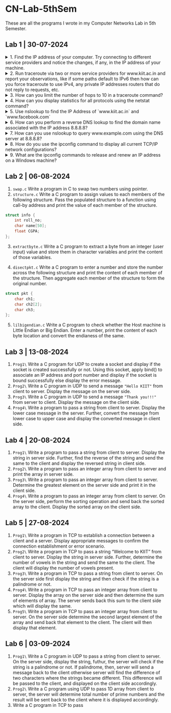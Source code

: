 # CN-Lab-5thSem
These are all the programs I wrote in my Computer Networks Lab in 5th Semester.

## Lab 1 | 30-07-2024

<details><summary>1. Find the IP address of your computer. Try connecting to different service providers and notice
the changes, if any, in the IP address of your machine.</summary>

![ipconfig](Images/image.png)

</details>

<details><summary>2. Run traceroute via two or more service providers for www.kiit.ac.in and report your
observations, like if some paths default to IPv6 then how can you force traceroute to use IPv4,
any private IP addresses routers that do not reply to requests, etc.</summary>

1. Normal `tracert`
![alt text](Images/image-1.png)

2. `tracert` defaulted to use IPv4
![alt text](Images/image-2.png)

</details>

<details><summary>3. How can you limit the number of hops to 10 in a traceroute command?</summary>

![alt text](Images/image-3.png)

</details>

<details><summary>4. How can you display statistics for all protocols using the netstat command?</summary>

![alt text](Images/image-4.png)

</details>

<details><summary>5. Use nslookup to find the IP Address of `www.kiit.ac.in` and `www.facebook.com`</summary>

1. `www.kiit.ac.in`
![alt text](Images/image-5.png)

2. `www.facebook.com`
![alt text](Images/image-6.png)

</details>

<details><summary>6. How can you perform a reverse DNS lookup to find the domain name associated with the IP
address 8.8.8.8?</summary>

![alt text](Images/image-8.png)

</details>

<details><summary>7. How can you use nslookup to query www.example.com using the DNS server at 8.8.8.8?</summary>

![alt text](Images/image-7.png)

</details>

<details><summary>8. How do you use the ipconfig command to display all current TCP/IP network configurations?</summary>

![alt text](Images/image-9.png)

</details>

<details><summary>9. What are the ipconfig commands to release and renew an IP address on a Windows
machine?</summary>

1. release
![alt text](Images/image-10.png)

2. renew
![alt text](Images/image-11.png)

3. flush dns
![alt text](Images/image-12.png)

</details>

## Lab 2 | 06-08-2024

1. `swap.c` Write a program in C to swap two numbers using pointer.
2. `structure.c` Write a C program to assign values to each members of the following structure. Pass the populated structure to a function using call-by address and print the value of each member of the structure.
```c
struct info {
    int roll_no;
    char name[50];
    float CGPA;
};
```
3. `extractbyte.c` Write a C program to extract a byte from an integer (user input) value and store them in character variables and print the content of those variables.

4. `disectpkt.c` Write a C program to enter a number and store the number across the following structure and print the content of each member of the structure. Then aggregate each member of the structure to form the original number.
```c
struct pkt {
    char ch1;
    char ch2[2];
    char ch3;
};
```
5. `lilbigendian.c` Write a C program to check whether the Host machine is Little Endian or Big Endian. Enter a number, print the content of each byte location and convert the endianess of the same.

## Lab 3 | 13-08-2024

1. `Prog1\` Write a C program for UDP to create a socket and display if the socket is created successfully or not. Using this socket, apply bind() to associate an IP address and port number and display if the socket is bound successfully else display the error message.
2. `Prog2\` Write a C program in UDP to send a message `"Hello KIIT"` from client to server. Display the message on the server side.
3. `Prog3\` Write a C program in UDP to send a message `"Thank you!!!"` from server to client. Display the message on the client side.
4. `Prog4\` Write a program to pass a string from client to server. Display the lower case message in the server. Further, convert the message from lower case to upper case and display the converted message in client side.

## Lab 4 | 20-08-2024

1. `Prog1\` Write a program to pass a string from client to server. Display the string in server side. Further, find the reverse of the string and send the same to the client and display the reversed string in client side.
2. `Prog2\` Write a program to pass an integer array from client to server and print the array in server side.
3. `Prog3\` Write a program to pass an integer array from client to server. Determine the greatest element on the server side and print it in the client side.
4. `Prog4\` Write a program to pass an integer array from client to server. On the server side, perform the sorting operation and send back the sorted array to the client. Display the sorted array on the client side.

## Lab 5 | 27-08-2024

1. `Prog1\` Write a program in TCP to establish a connection between a client and a server. 
Display appropriate messages to confirm the connection establishment or error scenario. 
2. `Prog2\` Write a program in TCP to pass a string “Welcome to KIIT” from client to server. 
Display the string in server side. Further, determine the number of vowels in the string and send the same to
the client. The client will display the number of vowels present.
3. `Prog3\` Write a program in TCP to pass a string from client to server. On the server side first display
the string and then check if the string is a palindrome or not.
4. `Prog4\` Write a program in TCP to pass an integer array from client to server. 
Display the array on the server side and then determine the sum of elements of array. 
The server sends back this sum to the client side which will display the same.
5. `Prog5\` Write a program in TCP to pass an integer array from client to server. 
On the server side determine the second largest element of the array and send back that element to the client. 
The client will then display that element.

## Lab 6 | 03-09-2024
1. `Prog1\` Write a C program in UDP to pass a string from client to server. On the server side, display the string, futhur, the server will check if the string is a palindrome or not. If palindrome, then, server will send a message back to the client otherwise server will find the difference of two characters where the strings became different. This difference will be passed to the client, and displayed on the client side accordingly.
2. `Prog2\` Write a C program using UDP to pass 1D array from client to server, the server will determine total number of prime numbers and the result will be sent back to the client where it is displayed accordingly.
3. Write a C program in TCP to pass 
